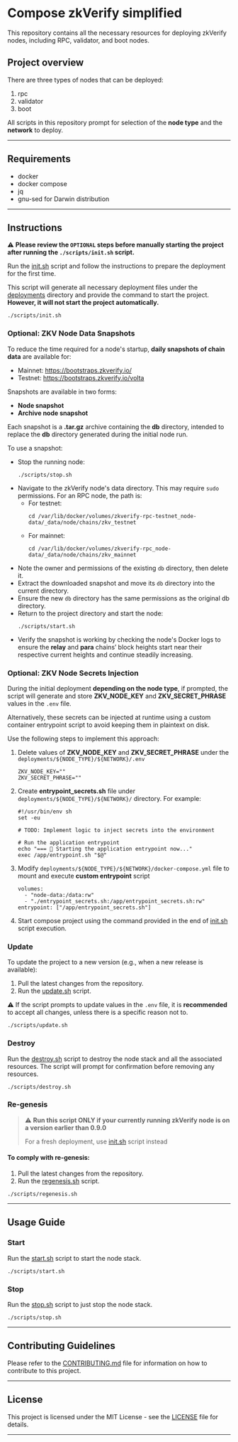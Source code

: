 # Compose zkVerify simplified

This repository contains all the necessary resources for deploying zkVerify nodes, including RPC, validator, and boot nodes.

## Project overview

There are three types of nodes that can be deployed:

1. rpc
2. validator
3. boot

All scripts in this repository prompt for selection of the **node type** and the **network** to deploy.

---

## Requirements

* docker
* docker compose
* jq
* gnu-sed for Darwin distribution

---

## Instructions

⚠️ **Please review the `OPTIONAL` steps before manually starting the project after running the `./scripts/init.sh` script.**

Run the [init.sh](./scripts/init.sh) script and follow the instructions to prepare the deployment for the first time.

This script will generate all necessary deployment files under the [deployments](deployments) directory and provide the command to start the project. **However, it will not start the project automatically.**

```shell
./scripts/init.sh
```

### Optional: ZKV Node Data Snapshots

To reduce the time required for a node's startup, **daily snapshots of chain data** are available for:
- Mainnet: https://bootstraps.zkverify.io/
- Testnet: https://bootstraps.zkverify.io/volta

Snapshots are available in two forms:

- **Node snapshot**
- **Archive node snapshot**

Each snapshot is a **.tar.gz** archive containing the **db** directory, intended to replace the **db** directory generated during the initial node run.

To use a snapshot:

- Stop the running node:
   ```shell
   ./scripts/stop.sh
   ```
- Navigate to the zkVerify node's data directory. This may require `sudo` permissions. For an RPC node, the path is:
    - For testnet:
        ```
        cd /var/lib/docker/volumes/zkverify-rpc-testnet_node-data/_data/node/chains/zkv_testnet
        ```
    - For mainnet:
        ```
        cd /var/lib/docker/volumes/zkverify-rpc_node-data/_data/node/chains/zkv_mainnet
        ```
- Note the owner and permissions of the existing `db` directory, then delete it.
- Extract the downloaded snapshot and move its `db` directory into the current directory.
- Ensure the new `db` directory has the same permissions as the original db directory.
- Return to the project directory and start the node:
   ```shell
   ./scripts/start.sh
   ```
- Verify the snapshot is working by checking the node's Docker logs to ensure the **relay** and **para** chains’ block heights start near their respective current heights and continue steadily increasing.

### Optional: ZKV Node Secrets Injection

During the initial deployment **depending on the node type**, if prompted, the script will generate and store **ZKV_NODE_KEY** and **ZKV_SECRET_PHRASE** values in the `.env` file.

Alternatively, these secrets can be injected at runtime using a custom container entrypoint script to avoid keeping them in plaintext on disk.

Use the following steps to implement this approach:

1. Delete values of **ZKV_NODE_KEY** and **ZKV_SECRET_PHRASE** under the `deployments/${NODE_TYPE}/${NETWORK}/.env`
    ```bazaar
    ZKV_NODE_KEY=""
    ZKV_SECRET_PHRASE=""
    ```
2. Create **entrypoint_secrets.sh** file under `deployments/${NODE_TYPE}/${NETWORK}/` directory. For example:
    ```
    #!/usr/bin/env sh
    set -eu
    
    # TODO: Implement logic to inject secrets into the environment
   
    # Run the application entrypoint
    echo "=== 🚀 Starting the application entrypoint now..."
    exec /app/entrypoint.sh "$@"
    ```
3. Modify `deployments/${NODE_TYPE}/${NETWORK}/docker-compose.yml` file to mount and execute **custom entrypoint** script
    ```
    volumes:
      - "node-data:/data:rw"
      - "./entrypoint_secrets.sh:/app/entrypoint_secrets.sh:rw"
    entrypoint: ["/app/entrypoint_secrets.sh"]
    ```
4. Start compose project using the command provided in the end of [init.sh](./scripts/init.sh) script execution.

### Update

To update the project to a new version (e.g., when a new release is available):

1. Pull the latest changes from the repository.
2. Run the [update.sh](./scripts/update.sh) script.

⚠️ If the script prompts to update values in the `.env` file, it is **recommended** to accept all changes, unless there is a specific reason not to.

```shell
./scripts/update.sh
```

### Destroy

Run the [destroy.sh](./scripts/destroy.sh) script to destroy the node stack and all the associated resources. The script will prompt for confirmation before removing any resources.

```shell
./scripts/destroy.sh
```

### Re-genesis

> ⚠️  **Run this script ONLY if your currently running zkVerify node is on a version earlier than 0.9.0**
>
> For a fresh deployment, use [init.sh](./scripts/init.sh) script instead

#### To comply with re-genesis:

1. Pull the latest changes from the repository.
2. Run the [regenesis.sh](./scripts/regenesis.sh) script.

```shell
./scripts/regenesis.sh
```

---

## Usage Guide

### Start

Run the [start.sh](./scripts/start.sh) script to start the node stack.

```shell
./scripts/start.sh
```

### Stop

Run the [stop.sh](./scripts/stop.sh) script to just stop the node stack.

```shell
./scripts/stop.sh
```

---

## Contributing Guidelines

Please refer to the [CONTRIBUTING.md](CONTRIBUTING.md) file for information on how to contribute to this project.

---

## License

This project is licensed under the MIT License - see the [LICENSE](LICENSE) file for details.

---
